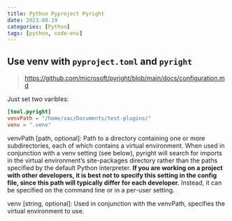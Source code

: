 ```yaml
---
title: Python Pyproject Pyright
date: 2023.08.19
categories: [Python]
tags: [python, code-env]
---
```


## Use venv with `pyproject.toml` and `pyright`

> https://github.com/microsoft/pyright/blob/main/docs/configuration.md

Just set two varibles:

```toml
[tool.pyright]
venvPath = "/home/xac/Documents/test-plugins/"
venv = ".venv"
```

venvPath [path, optional]: Path to a directory containing one or more subdirectories, each of which contains a virtual environment. When used in conjunction with a venv setting (see below), pyright will search for imports in the virtual environment’s site-packages directory rather than the paths specified by the default Python interpreter. **If you are working on a project with other developers, it is best not to specify this setting in the config file, since this path will typically differ for each developer.** Instead, it can be specified on the command line or in a per-user setting.

venv [string, optional]: Used in conjunction with the venvPath, specifies the virtual environment to use.